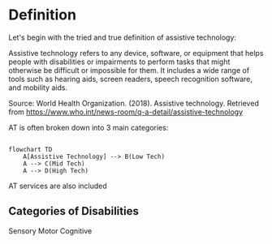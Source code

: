 # Definition

Let's begin with the tried and true definition of assistive technology:

Assistive technology refers to any device, software, or equipment that helps people with disabilities or impairments to perform tasks that might otherwise be difficult or impossible for them. It includes a wide range of tools such as hearing aids, screen readers, speech recognition software, and mobility aids.

Source: World Health Organization. (2018). Assistive technology. Retrieved from https://www.who.int/news-room/q-a-detail/assistive-technology

AT is often broken down into 3 main categories:

```{mermaid}

flowchart TD
    A[Assistive Technology] --> B(Low Tech)
    A --> C(Mid Tech)
    A --> D(High Tech)
```

AT services are also included

## Categories of Disabilities

Sensory
Motor
Cognitive
